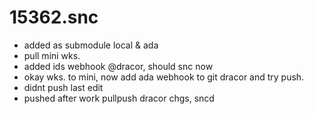 # 15362.snc
- added as submodule local & ada
- pull mini wks.
- added ids webhook @dracor, should snc now
- okay wks. to mini, now add ada webhook to git dracor and try push.
- didnt push last edit
- pushed after work pullpush dracor chgs, sncd